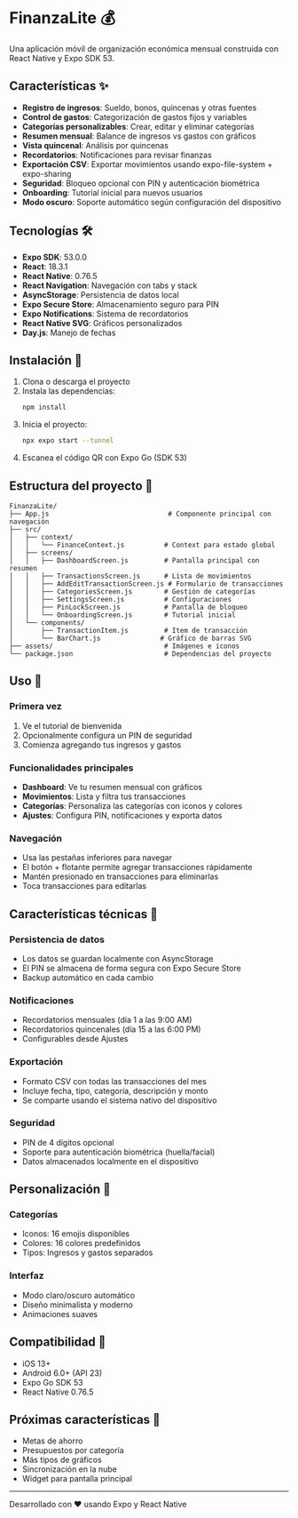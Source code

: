 # FinanzaLite 💰

Una aplicación móvil de organización económica mensual construida con React Native y Expo SDK 53.

## Características ✨

- **Registro de ingresos**: Sueldo, bonos, quincenas y otras fuentes
- **Control de gastos**: Categorización de gastos fijos y variables
- **Categorías personalizables**: Crear, editar y eliminar categorías
- **Resumen mensual**: Balance de ingresos vs gastos con gráficos
- **Vista quincenal**: Análisis por quincenas
- **Recordatorios**: Notificaciones para revisar finanzas
- **Exportación CSV**: Exportar movimientos usando expo-file-system + expo-sharing
- **Seguridad**: Bloqueo opcional con PIN y autenticación biométrica
- **Onboarding**: Tutorial inicial para nuevos usuarios
- **Modo oscuro**: Soporte automático según configuración del dispositivo

## Tecnologías 🛠️

- **Expo SDK**: 53.0.0
- **React**: 18.3.1
- **React Native**: 0.76.5
- **React Navigation**: Navegación con tabs y stack
- **AsyncStorage**: Persistencia de datos local
- **Expo Secure Store**: Almacenamiento seguro para PIN
- **Expo Notifications**: Sistema de recordatorios
- **React Native SVG**: Gráficos personalizados
- **Day.js**: Manejo de fechas

## Instalación 🚀

1. Clona o descarga el proyecto
2. Instala las dependencias:
   ```bash
   npm install
   ```
3. Inicia el proyecto:
   ```bash
   npx expo start --tunnel
   ```
4. Escanea el código QR con Expo Go (SDK 53)

## Estructura del proyecto 📁

```
FinanzaLite/
├── App.js                              # Componente principal con navegación
├── src/
│   ├── context/
│   │   └── FinanceContext.js          # Context para estado global
│   ├── screens/
│   │   ├── DashboardScreen.js         # Pantalla principal con resumen
│   │   ├── TransactionsScreen.js      # Lista de movimientos
│   │   ├── AddEditTransactionScreen.js # Formulario de transacciones
│   │   ├── CategoriesScreen.js        # Gestión de categorías
│   │   ├── SettingsScreen.js          # Configuraciones
│   │   ├── PinLockScreen.js           # Pantalla de bloqueo
│   │   └── OnboardingScreen.js        # Tutorial inicial
│   └── components/
│       ├── TransactionItem.js         # Item de transacción
│       └── BarChart.js               # Gráfico de barras SVG
├── assets/                            # Imágenes e iconos
└── package.json                       # Dependencias del proyecto
```

## Uso 📱

### Primera vez
1. Ve el tutorial de bienvenida
2. Opcionalmente configura un PIN de seguridad
3. Comienza agregando tus ingresos y gastos

### Funcionalidades principales
- **Dashboard**: Ve tu resumen mensual con gráficos
- **Movimientos**: Lista y filtra tus transacciones
- **Categorías**: Personaliza las categorías con iconos y colores
- **Ajustes**: Configura PIN, notificaciones y exporta datos

### Navegación
- Usa las pestañas inferiores para navegar
- El botón + flotante permite agregar transacciones rápidamente
- Mantén presionado en transacciones para eliminarlas
- Toca transacciones para editarlas

## Características técnicas 🔧

### Persistencia de datos
- Los datos se guardan localmente con AsyncStorage
- El PIN se almacena de forma segura con Expo Secure Store
- Backup automático en cada cambio

### Notificaciones
- Recordatorios mensuales (día 1 a las 9:00 AM)
- Recordatorios quincenales (día 15 a las 6:00 PM)
- Configurables desde Ajustes

### Exportación
- Formato CSV con todas las transacciones del mes
- Incluye fecha, tipo, categoría, descripción y monto
- Se comparte usando el sistema nativo del dispositivo

### Seguridad
- PIN de 4 dígitos opcional
- Soporte para autenticación biométrica (huella/facial)
- Datos almacenados localmente en el dispositivo

## Personalización 🎨

### Categorías
- Iconos: 16 emojis disponibles
- Colores: 16 colores predefinidos
- Tipos: Ingresos y gastos separados

### Interfaz
- Modo claro/oscuro automático
- Diseño minimalista y moderno
- Animaciones suaves

## Compatibilidad 📱

- iOS 13+
- Android 6.0+ (API 23)
- Expo Go SDK 53
- React Native 0.76.5

## Próximas características 🔮

- Metas de ahorro
- Presupuestos por categoría
- Más tipos de gráficos
- Sincronización en la nube
- Widget para pantalla principal

---

Desarrollado con ❤️ usando Expo y React Native
